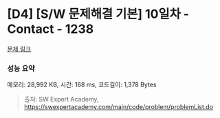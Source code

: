 # [D4] [S/W 문제해결 기본] 10일차 - Contact - 1238 

[문제 링크](https://swexpertacademy.com/main/code/problem/problemDetail.do?contestProbId=AV15B1cKAKwCFAYD) 

### 성능 요약

메모리: 28,992 KB, 시간: 168 ms, 코드길이: 1,378 Bytes



> 출처: SW Expert Academy, https://swexpertacademy.com/main/code/problem/problemList.do